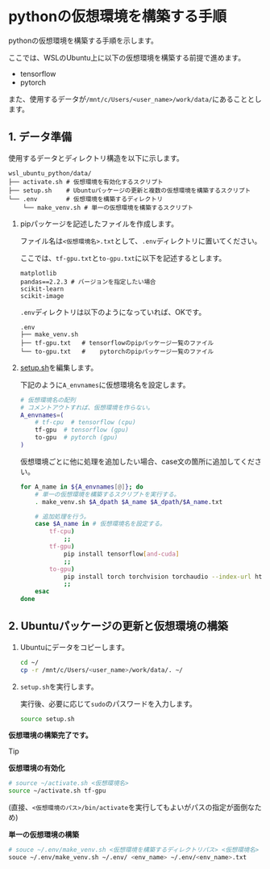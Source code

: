 <!--
    pythonの仮想環境を構築する手順を示す。
 -->

# pythonの仮想環境を構築する手順

pythonの仮想環境を構築する手順を示します。

ここでは、WSLのUbuntu上に以下の仮想環境を構築する前提で進めます。

* tensorflow
* pytorch

また、使用するデータが`/mnt/c/Users/<user_name>/work/data/`にあることとします。

## 1. データ準備

使用するデータとディレクトリ構造を以下に示します。

``` none
wsl_ubuntu_python/data/
├── activate.sh # 仮想環境を有効化するスクリプト
├── setup.sh    # Ubuntuパッケージの更新と複数の仮想環境を構築するスクリプト
└── .env        # 仮想環境を構築するディレクトリ
    └── make_venv.sh # 単一の仮想環境を構築するスクリプト
```

1. pipパッケージを記述したファイルを作成します。

    ファイル名は`<仮想環境名>.txt`として、`.env`ディレクトリに置いてください。

    ここでは、`tf-gpu.txt`と`to-gpu.txt`に以下を記述するとします。

    ``` none
    matplotlib
    pandas==2.2.3 # バージョンを指定したい場合
    scikit-learn
    scikit-image
    ```

    `.env`ディレクトリは以下のようになっていれば、OKです。

    ``` none
    .env
    ├── make_venv.sh
    ├── tf-gpu.txt   # tensorflowのpipパッケージ一覧のファイル
    └── to-gpu.txt   #    pytorchのpipパッケージ一覧のファイル
    ```

1. [setup.sh](../data/setup.sh)を編集します。

    下記のように`A_envnames`に仮想環境名を設定します。

    ``` bash
    # 仮想環境名の配列
    # コメントアウトすれば、仮想環境を作らない。
    A_envnames=(
        # tf-cpu  # tensorflow (cpu)
        tf-gpu  # tensorflow (gpu)
        to-gpu  # pytorch (gpu)
    )
    ```

    仮想環境ごとに他に処理を追加したい場合、case文の箇所に追加してください。

    ``` bash
    for A_name in ${A_envnames[@]}; do
        # 単一の仮想環境を構築するスクリプトを実行する。
        . make_venv.sh $A_dpath $A_name $A_dpath/$A_name.txt

        # 追加処理を行う。
        case $A_name in # 仮想環境名を設定する。
            tf-cpu)
                ;;
            tf-gpu)
                pip install tensorflow[and-cuda]
                ;;
            to-gpu)
                pip install torch torchvision torchaudio --index-url https://download.pytorch.org/whl/cu118
                ;;
        esac
    done
    ```

## 2. Ubuntuパッケージの更新と仮想環境の構築

1. Ubuntuにデータをコピーします。

    ``` bash
    cd ~/
    cp -r /mnt/c/Users/<user_name>/work/data/. ~/
    ```

1. `setup.sh`を実行します。

    実行後、必要に応じて`sudo`のパスワードを入力します。

    ``` bash
    source setup.sh
    ```

**仮想環境の構築完了です。**

> [!TIP]
> **仮想環境の有効化**
>
> ``` bash
> # source ~/activate.sh <仮想環境名>
> source ~/activate.sh tf-gpu
> ```
>
> (直接、`<仮想環境のパス>/bin/activate`を実行してもよいがパスの指定が面倒なため)
>
> **単一の仮想環境の構築**
>
> ``` bash
> # souce ~/.env/make_venv.sh <仮想環境を構築するディレクトリパス> <仮想環境名> <pipパッケージ一覧のファイルパス>
> souce ~/.env/make_venv.sh ~/.env/ <env_name> ~/.env/<env_name>.txt
> ```
